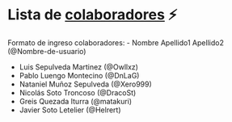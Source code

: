 
# Lista de [colaboradores](https://github.com/ofou/fisica/graphs/contributors) ⚡️  
Formato de ingreso colaboradores: - Nombre Apellido1 Apellido2 (@Nombre-de-usuario)

- Luis Sepulveda Martinez (@Owllxz)
- Pablo Luengo Montecino (@DnLaG)
- Nataniel Muñoz Sepulveda (@Xero999)
- Nicolás Soto Troncoso (@DracoSt)
- Greis Quezada Iturra (@matakuri)
- Javier Soto Letelier (@Helrert)